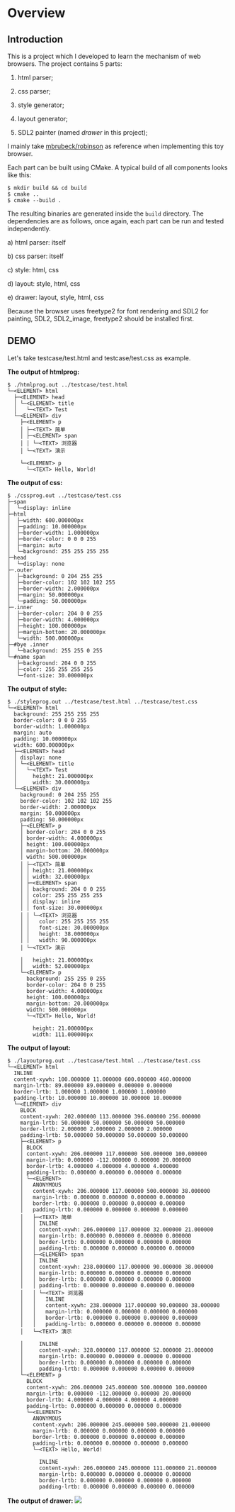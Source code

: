 # Overview #

## Introduction ##

This is a project which I developed to learn the mechanism of web browsers. The project contains 5 parts:

1) html parser;

2) css parser;

3) style generator;

4) layout generator;

5) SDL2 painter (named *drawer* in this project);

I mainly take [mbrubeck/robinson](https://github.com/mbrubeck/robinson) as reference when implementing this toy browser.

Each part can be built using CMake. A typical build of all components looks like
this:

```
$ mkdir build && cd build
$ cmake ..
$ cmake --build .
```
The resulting binaries are generated inside the `build` directory.
The dependencies are as follows, once again, each part can be run and tested independently.

a) html parser: itself

b) css parser: itself

c) style: html, css

d) layout: style, html, css

e) drawer: layout, style, html, css

Because the browser uses freetype2 for font rendering and SDL2 for painting, SDL2, SDL2_image, freetype2 should be installed first.

## DEMO ##

Let's take testcase/test.html and testcase/test.css as example. 

**The output of htmlprog:**

```
$ ./htmlprog.out ../testcase/test.html
└─<ELEMENT> html
  ├─<ELEMENT> head
  │ └─<ELEMENT> title
  │   └─<TEXT> Test
  └─<ELEMENT> div
    ├─<ELEMENT> p
    │ ├─<TEXT> 简单
    │ ├─<ELEMENT> span
    │ │ └─<TEXT> 浏览器
    │ └─<TEXT> 演示
    
    └─<ELEMENT> p
      └─<TEXT> Hello, World!
```
**The output of css:**
```
$ ./cssprog.out ../testcase/test.css
├─span
│  └─display: inline
├─html
│  ├─width: 600.000000px
│  ├─padding: 10.000000px
│  ├─border-width: 1.000000px
│  ├─border-color: 0 0 0 255
│  ├─margin: auto
│  └─background: 255 255 255 255
├─head
│  └─display: none
├─.outer
│  ├─background: 0 204 255 255
│  ├─border-color: 102 102 102 255
│  ├─border-width: 2.000000px
│  ├─margin: 50.000000px
│  └─padding: 50.000000px
├─.inner
│  ├─border-color: 204 0 0 255
│  ├─border-width: 4.000000px
│  ├─height: 100.000000px
│  ├─margin-bottom: 20.000000px
│  └─width: 500.000000px
├─#bye .inner
│  └─background: 255 255 0 255
└─#name span
   ├─background: 204 0 0 255
   ├─color: 255 255 255 255
   └─font-size: 30.000000px
```
**The output of style:**
```
$ ./styleprog.out ../testcase/test.html ../testcase/test.css
└─<ELEMENT> html
  background: 255 255 255 255
  border-color: 0 0 0 255
  border-width: 1.000000px
  margin: auto
  padding: 10.000000px
  width: 600.000000px
  ├─<ELEMENT> head
  │ display: none
  │ └─<ELEMENT> title
  │   └─<TEXT> Test
  │     height: 21.000000px
  │     width: 30.000000px
  └─<ELEMENT> div
    background: 0 204 255 255
    border-color: 102 102 102 255
    border-width: 2.000000px
    margin: 50.000000px
    padding: 50.000000px
    ├─<ELEMENT> p
    │ border-color: 204 0 0 255
    │ border-width: 4.000000px
    │ height: 100.000000px
    │ margin-bottom: 20.000000px
    │ width: 500.000000px
    │ ├─<TEXT> 简单
    │ │ height: 21.000000px
    │ │ width: 32.000000px
    │ ├─<ELEMENT> span
    │ │ background: 204 0 0 255
    │ │ color: 255 255 255 255
    │ │ display: inline
    │ │ font-size: 30.000000px
    │ │ └─<TEXT> 浏览器
    │ │   color: 255 255 255 255
    │ │   font-size: 30.000000px
    │ │   height: 38.000000px
    │ │   width: 90.000000px
    │ └─<TEXT> 演示
    
    │   height: 21.000000px
    │   width: 52.000000px
    └─<ELEMENT> p
      background: 255 255 0 255
      border-color: 204 0 0 255
      border-width: 4.000000px
      height: 100.000000px
      margin-bottom: 20.000000px
      width: 500.000000px
      └─<TEXT> Hello, World!
    
        height: 21.000000px
        width: 111.000000px
```
**The output of layout:**
```
$ ./layoutprog.out ../testcase/test.html ../testcase/test.css
└─<ELEMENT> html
  INLINE
  content-xywh: 100.000000 11.000000 600.000000 460.000000
  margin-lrtb: 89.000000 89.000000 0.000000 0.000000
  border-lrtb: 1.000000 1.000000 1.000000 1.000000
  padding-lrtb: 10.000000 10.000000 10.000000 10.000000
  └─<ELEMENT> div
    BLOCK
    content-xywh: 202.000000 113.000000 396.000000 256.000000
    margin-lrtb: 50.000000 50.000000 50.000000 50.000000
    border-lrtb: 2.000000 2.000000 2.000000 2.000000
    padding-lrtb: 50.000000 50.000000 50.000000 50.000000
    ├─<ELEMENT> p
    │ BLOCK
    │ content-xywh: 206.000000 117.000000 500.000000 100.000000
    │ margin-lrtb: 0.000000 -112.000000 0.000000 20.000000
    │ border-lrtb: 4.000000 4.000000 4.000000 4.000000
    │ padding-lrtb: 0.000000 0.000000 0.000000 0.000000
    │ └─<ELEMENT> 
    │   ANONYMOUS
    │   content-xywh: 206.000000 117.000000 500.000000 38.000000
    │   margin-lrtb: 0.000000 0.000000 0.000000 0.000000
    │   border-lrtb: 0.000000 0.000000 0.000000 0.000000
    │   padding-lrtb: 0.000000 0.000000 0.000000 0.000000
    │   ├─<TEXT> 简单
    │   │ INLINE
    │   │ content-xywh: 206.000000 117.000000 32.000000 21.000000
    │   │ margin-lrtb: 0.000000 0.000000 0.000000 0.000000
    │   │ border-lrtb: 0.000000 0.000000 0.000000 0.000000
    │   │ padding-lrtb: 0.000000 0.000000 0.000000 0.000000
    │   ├─<ELEMENT> span
    │   │ INLINE
    │   │ content-xywh: 238.000000 117.000000 90.000000 38.000000
    │   │ margin-lrtb: 0.000000 0.000000 0.000000 0.000000
    │   │ border-lrtb: 0.000000 0.000000 0.000000 0.000000
    │   │ padding-lrtb: 0.000000 0.000000 0.000000 0.000000
    │   │ └─<TEXT> 浏览器
    │   │   INLINE
    │   │   content-xywh: 238.000000 117.000000 90.000000 38.000000
    │   │   margin-lrtb: 0.000000 0.000000 0.000000 0.000000
    │   │   border-lrtb: 0.000000 0.000000 0.000000 0.000000
    │   │   padding-lrtb: 0.000000 0.000000 0.000000 0.000000
    │   └─<TEXT> 演示
    
    │     INLINE
    │     content-xywh: 328.000000 117.000000 52.000000 21.000000
    │     margin-lrtb: 0.000000 0.000000 0.000000 0.000000
    │     border-lrtb: 0.000000 0.000000 0.000000 0.000000
    │     padding-lrtb: 0.000000 0.000000 0.000000 0.000000
    └─<ELEMENT> p
      BLOCK
      content-xywh: 206.000000 245.000000 500.000000 100.000000
      margin-lrtb: 0.000000 -112.000000 0.000000 20.000000
      border-lrtb: 4.000000 4.000000 4.000000 4.000000
      padding-lrtb: 0.000000 0.000000 0.000000 0.000000
      └─<ELEMENT> 
        ANONYMOUS
        content-xywh: 206.000000 245.000000 500.000000 21.000000
        margin-lrtb: 0.000000 0.000000 0.000000 0.000000
        border-lrtb: 0.000000 0.000000 0.000000 0.000000
        padding-lrtb: 0.000000 0.000000 0.000000 0.000000
        └─<TEXT> Hello, World!
    
          INLINE
          content-xywh: 206.000000 245.000000 111.000000 21.000000
          margin-lrtb: 0.000000 0.000000 0.000000 0.000000
          border-lrtb: 0.000000 0.000000 0.000000 0.000000
          padding-lrtb: 0.000000 0.000000 0.000000 0.000000
```
**The output of drawer:**
![](testcase/demo.png)